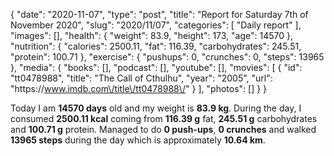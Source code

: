 {
    "date": "2020-11-07",
    "type": "post",
    "title": "Report for Saturday 7th of November 2020",
    "slug": "2020\/11\/07",
    "categories": [
        "Daily report"
    ],
    "images": [],
    "health": {
        "weight": 83.9,
        "height": 173,
        "age": 14570
    },
    "nutrition": {
        "calories": 2500.11,
        "fat": 116.39,
        "carbohydrates": 245.51,
        "protein": 100.71
    },
    "exercise": {
        "pushups": 0,
        "crunches": 0,
        "steps": 13965
    },
    "media": {
        "books": [],
        "podcast": [],
        "youtube": [],
        "movies": [
            {
                "id": "tt0478988",
                "title": "The Call of Cthulhu",
                "year": "2005",
                "url": "https:\/\/www.imdb.com\/title\/tt0478988\/"
            }
        ],
        "photos": []
    }
}

Today I am <strong>14570 days</strong> old and my weight is <strong>83.9 kg</strong>. During the day, I consumed <strong>2500.11 kcal</strong> coming from <strong>116.39 g</strong> fat, <strong>245.51 g</strong> carbohydrates and <strong>100.71 g</strong> protein. Managed to do <strong>0 push-ups</strong>, <strong>0 crunches</strong> and walked <strong>13965 steps</strong> during the day which is approximately <strong>10.64 km</strong>.